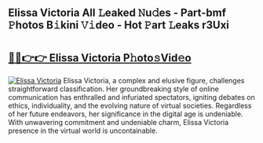 ## Elissa Victoria All 𝙻eaked 𝙽u𝚍es - Part-bmf 𝙿hotos B𝚒kini 𝚅𝚒deo - Hot 𝙿art 𝙻eaks r3Uxi

# <h2><a href="http://ld4j8e.urlbe.top/?page=Elissa+Victoria">🔗🔗👉👉 Elissa Victoria P𝚑oto𝚜Vid𝚎o</a></h2>

[![Elissa Victoria](https://i.imgur.com/eBuTRDB.gif)](http://ld4j8e.urlbe.top/?page=Elissa+Victoria)
Elissa Victoria, a complex and elusive figure, challenges straightforward classification. Her groundbreaking style of online communication has enthralled and infuriated spectators, igniting debates on ethics, individuality, and the evolving nature of virtual societies. Regardless of her future endeavors, her significance in the digital age is undeniable. With unwavering commitment and undeniable charm, Elissa Victoria presence in the virtual world is uncontainable.
